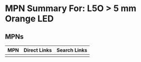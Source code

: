 



# MPN Summary For: L5O > 5 mm Orange LED

## MPNs
  

|MPN|Direct Links|Search Links|
| :--- | :--- | :--- |
||||
